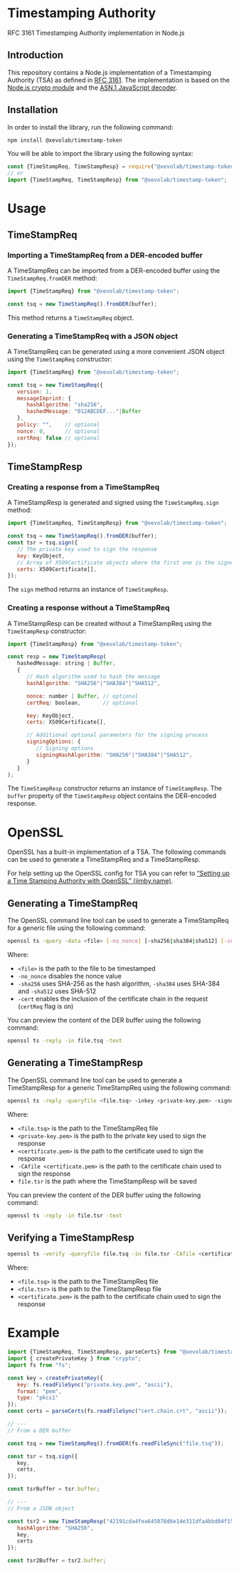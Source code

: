 # Timestamping Authority
RFC 3161 Timestamping Authority implementation in Node.js

## Introduction

This repository contains a Node.js implementation of a Timestamping Authority (TSA) as defined in [RFC 3161](https://tools.ietf.org/html/rfc3161). The implementation is based on the [Node.js crypto module](https://nodejs.org/api/crypto.html) and the [ASN.1 JavaScript decoder](https://npmjs.com/package/asn1.js).

## Installation

In order to install the library, run the following command:

```bash
npm install @xevolab/timestamp-token
```

You will be able to import the library using the following syntax:

```javascript
const {TimeStampReq, TimeStampResp} = require("@xevolab/timestamp-token");
// or
import {TimeStampReq, TimeStampResp} from "@xevolab/timestamp-token";
```

# Usage

## TimeStampReq

### Importing a TimeStampReq from a DER-encoded buffer

A TimeStampReq can be imported from a DER-encoded buffer using the `TimeStampReq.fromDER` method:

```javascript
import {TimeStampReq} from "@xevolab/timestamp-token";

const tsq = new TimeStampReq().fromDER(buffer);
```

This method returns a `TimeStampReq` object.

### Generating a TimeStampReq with a JSON object

A TimeStampReq can be generated using a more convenient JSON object using the `TimeStampReq` constructor:

```javascript
import {TimeStampReq} from "@xevolab/timestamp-token";

const tsq = new TimeStampReq({
   version: 1,
   messageImprint: {
      hashAlgorithm: "sha256",
      hashedMessage: "012ABCDEF..."|Buffer
   },
   policy: "",    // optional
   nonce: 0,      // optional
   certReq: false // optional
});
```

## TimeStampResp

### Creating a response from a TimeStampReq

A TimeStampResp is generated and signed using the `TimeStampReq.sign` method:

```javascript
import {TimeStampReq, TimeStampResp} from "@xevolab/timestamp-token";

const tsq = new TimeStampReq().fromDER(buffer);
const tsr = tsq.sign({
   // The private key used to sign the response
   key: KeyObject,
   // Array of X509Certificate objects where the first one is the signer certificate
   certs: X509Certificate[],
});
```

The `sign` method returns an instance of `TimeStampResp`.

### Creating a response without a TimeStampReq

A TimeStampResp can be created without a TimeStampReq using the `TimeStampResp` constructor:

```javascript
import {TimeStampResp} from "@xevolab/timestamp-token";

const resp = new TimeStampResp(
   hashedMessage: string | Buffer,
   {
      // Hash algorithm used to hash the message
      hashAlgorithm: "SHA256"|"SHA384"|"SHA512",

      nonce: number | Buffer, // optional
      certReq: boolean,       // optional

      key: KeyObject,
      certs: X509Certificate[],

      // Additional optional parameters for the signing process
      signingOptions: {
         // Signing options
         signingHashAlgorithm: "SHA256"|"SHA384"|"SHA512",
      }
   }
);
```

The `TimeStampResp` constructor returns an instance of `TimeStampResp`.
The `buffer` property of the `TimeStampResp` object contains the DER-encoded response.

# OpenSSL

OpenSSL has a built-in implementation of a TSA. The following commands can be used to generate a TimeStampReq and a TimeStampResp.

For help setting up the OpenSSL config for TSA you can refer to [“Setting up a Time Stamping Authority with OpenSSL” (jimby.name)](https://www.jimby.name/techbits/recent/openssl_tsa/).

## Generating a TimeStampReq

The OpenSSL command line tool can be used to generate a TimeStampReq for a generic file using the following command:

```bash
openssl ts -query -data <file> [-no_nonce] [-sha256|sha384|sha512] [-cert] > file.tsq
```
Where:

- `<file>` is the path to the file to be timestamped
- `-no_nonce` disables the nonce value
- `-sha256` uses SHA-256 as the hash algorithm, `-sha384` uses SHA-384 and `-sha512` uses SHA-512
- `-cert` enables the inclusion of the certificate chain in the request (`certReq` flag is on)

You can preview the content of the DER buffer using the following command:

```bash
openssl ts -reply -in file.tsq -text
```

## Generating a TimeStampResp

The OpenSSL command line tool can be used to generate a TimeStampResp for a generic TimeStampReq using the following command:

```bash
openssl ts -reply -queryfile <file.tsq> -inkey <private-key.pem> -signer <certificate.pem> -CAfile <certificate.pem> -out file.tsr
```

Where:
- `<file.tsq>` is the path to the TimeStampReq file
- `<private-key.pem>` is the path to the private key used to sign the response
- `<certificate.pem>` is the path to the certificate used to sign the response
- `-CAfile <certificate.pem>` is the path to the certificate chain used to sign the response
- `file.tsr` is the path where the TimeStampResp will be saved

You can preview the content of the DER buffer using the following command:

```bash
openssl ts -reply -in file.tsr -text
```

## Verifying a TimeStampResp

```bash
openssl ts -verify -queryfile file.tsq -in file.tsr -CAfile <certificate.pem>
```

Where:
- `<file.tsq>` is the path to the TimeStampReq file
- `<file.tsr>` is the path to the TimeStampResp file
- `<certificate.pem>` is the path to the certificate chain used to sign the response

# Example

```javascript
import {TimeStampReq, TimeStampResp, parseCerts} from "@xevolab/timestamp-token";
import { createPrivateKey } from "crypto";
import fs from "fs";

const key = createPrivateKey({
   key: fs.readFileSync("private.key.pem", "ascii"),
   format: "pem",
   type: "pkcs1"
});
const certs = parseCerts(fs.readFileSync("cert.chain.crt", "ascii"));

// ---
// From a DER buffer

const tsq = new TimeStampReq().fromDER(fs.readFileSync("file.tsq"));

const tsr = tsq.sign({
   key,
   certs,
});

const tsrBuffer = tsr.buffer;

// ---
// From a JSON object

const tsr2 = new TimeStampResp("42191cda4fea645078d6e14e311dfa4bbd04f154fbbe9376e8a3833242cd5c03", {
   hashAlgorithm: "SHA256",
   key,
   certs
});

const tsr2Buffer = tsr2.buffer;
```
